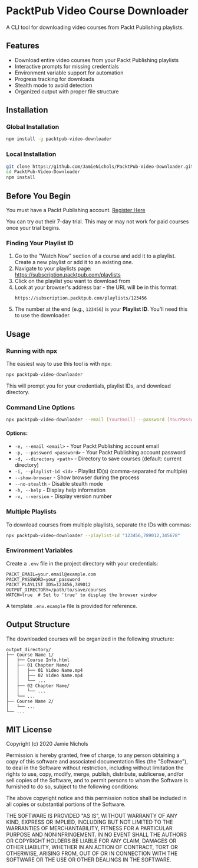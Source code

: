 # PacktPub Video Course Downloader

A CLI tool for downloading video courses from Packt Publishing playlists.

## Features

- Download entire video courses from your Packt Publishing playlists
- Interactive prompts for missing credentials
- Environment variable support for automation
- Progress tracking for downloads
- Stealth mode to avoid detection
- Organized output with proper file structure

## Installation

### Global Installation

```bash
npm install -g packtpub-video-downloader
```

### Local Installation

```bash
git clone https://github.com/JamieNichols/PacktPub-Video-Downloader.git
cd PacktPub-Video-Downloader
npm install
```

## Before You Begin

You must have a Packt Publishing account. [Register Here](https://account.packtpub.com/register)

You can try out their 7-day trial. This may or may not work for paid courses once your trial begins.

### Finding Your Playlist ID

1. Go to the "Watch Now" section of a course and add it to a playlist. Create a new playlist or add it to an existing one.
2. Navigate to your playlists page: https://subscription.packtpub.com/playlists
3. Click on the playlist you want to download from
4. Look at your browser's address bar - the URL will be in this format:
   ```
   https://subscription.packtpub.com/playlists/123456
   ```
5. The number at the end (e.g., `123456`) is your **Playlist ID**. You'll need this to use the downloader.

## Usage

### Running with npx

The easiest way to use this tool is with npx:

```bash
npx packtpub-video-downloader
```

This will prompt you for your credentials, playlist IDs, and download directory.

### Command Line Options

```bash
npx packtpub-video-downloader --email [YourEmail] --password [YourPassword] --directory path/to/download/directory/ --playlist-id "123456"
```

#### Options:

- `-e, --email <email>` - Your Packt Publishing account email
- `-p, --password <password>` - Your Packt Publishing account password
- `-d, --directory <path>` - Directory to save courses (default: current directory)
- `-i, --playlist-id <id>` - Playlist ID(s) (comma-separated for multiple)
- `--show-browser` - Show browser during the process
- `--no-stealth` - Disable stealth mode
- `-h, --help` - Display help information
- `-v, --version` - Display version number

### Multiple Playlists

To download courses from multiple playlists, separate the IDs with commas:

```bash
npx packtpub-video-downloader --playlist-id "123456,789012,345678"
```

### Environment Variables

Create a `.env` file in the project directory with your credentials:

```
PACKT_EMAIL=your.email@example.com
PACKT_PASSWORD=your_password
PACKT_PLAYLIST_IDS=123456,789012
OUTPUT_DIRECTORY=/path/to/save/courses
WATCH=true  # Set to 'true' to display the browser window
```

A template `.env.example` file is provided for reference.

## Output Structure

The downloaded courses will be organized in the following structure:

```
output_directory/
├── Course Name 1/
│   ├── Course Info.html
│   ├── 01 Chapter Name/
│   │   ├── 01 Video Name.mp4
│   │   ├── 02 Video Name.mp4
│   │   └── ...
│   ├── 02 Chapter Name/
│   │   └── ...
│   └── ...
├── Course Name 2/
│   └── ...
└── ...
```

## MIT License

Copyright (c) 2020 Jamie Nichols

Permission is hereby granted, free of charge, to any person obtaining a copy
of this software and associated documentation files (the "Software"), to deal
in the Software without restriction, including without limitation the rights
to use, copy, modify, merge, publish, distribute, sublicense, and/or sell
copies of the Software, and to permit persons to whom the Software is
furnished to do so, subject to the following conditions:

The above copyright notice and this permission notice shall be included in all
copies or substantial portions of the Software.

THE SOFTWARE IS PROVIDED "AS IS", WITHOUT WARRANTY OF ANY KIND, EXPRESS OR
IMPLIED, INCLUDING BUT NOT LIMITED TO THE WARRANTIES OF MERCHANTABILITY,
FITNESS FOR A PARTICULAR PURPOSE AND NONINFRINGEMENT. IN NO EVENT SHALL THE
AUTHORS OR COPYRIGHT HOLDERS BE LIABLE FOR ANY CLAIM, DAMAGES OR OTHER
LIABILITY, WHETHER IN AN ACTION OF CONTRACT, TORT OR OTHERWISE, ARISING FROM,
OUT OF OR IN CONNECTION WITH THE SOFTWARE OR THE USE OR OTHER DEALINGS IN THE
SOFTWARE.